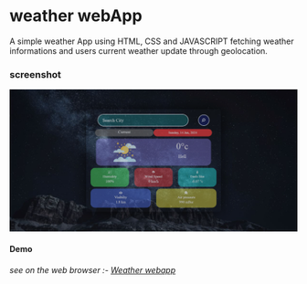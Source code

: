 # weather webApp

A simple weather App using HTML, CSS and JAVASCRIPT fetching weather informations and users current weather update through geolocation.

### screenshot

![weather proj pict](imgs/weather-web-sc.png)

#### Demo
###### see on the web browser :- [Weather webapp]()

